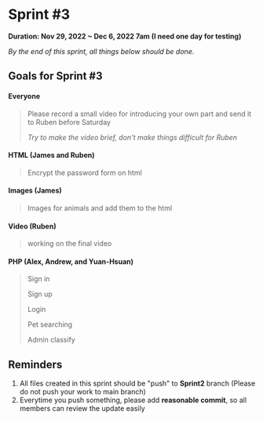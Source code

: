 # Sprint #3

**Duration: Nov 29, 2022 ~ Dec 6, 2022 7am (I need one day for testing)**

*By the end of this sprint, all things below should be done.*

## Goals for Sprint #3

#### Everyone

> Please record a small video for introducing your own part and send it to Ruben before Saturday
>
> *Try to make the video brief, don't make things difficult for Ruben*

#### HTML (James and Ruben)

> Encrypt the password form on html

#### Images (James)

> Images for animals and add them to the html

#### Video (Ruben)

> working on the final video

#### PHP (Alex, Andrew, and Yuan-Hsuan)

> Sign in
>
> Sign up
>
> Login
>
> Pet searching
>
> Admin classify

## Reminders

1. All files created in this sprint should be "push" to **Sprint2** branch (Please do not push your work to main branch)
2. Everytime you push something, please add **reasonable commit**, so all members can review the update easily

